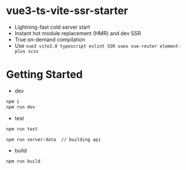 # vue3-ts-vite-ssr-starter

- Lightning-fast cold server start
- Instant hot module replacement (HMR) and dev SSR
- True on-demand compilation
- Use `vue3 vite2.0 typescript eslint SSR vuex vue-router element-plus scss`

# Getting Started
- dev
```bash 
npm i
npm run dev
```

- test
```bash 
npm run test

npm run server:data  // building api
```


- build
```bash 
npm run build
```

